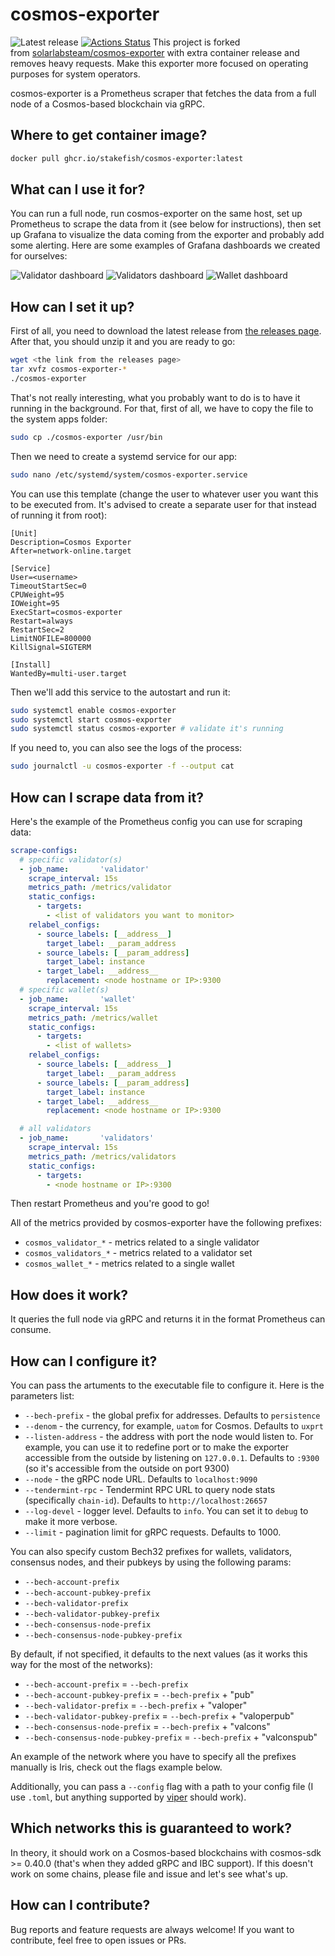 # cosmos-exporter

![Latest release](https://img.shields.io/github/v/release/solarlabsteam/cosmos-exporter)
[![Actions Status](https://github.com/solarlabsteam/cosmos-exporter/workflows/test/badge.svg)](https://github.com/solarlabsteam/cosmos-exporter/actions)
This project is forked from [solarlabsteam/cosmos-exporter](https://github.com/solarlabsteam/cosmos-exporter) with extra container release and removes heavy requests. Make this exporter more focused on operating purposes for system operators.

cosmos-exporter is a Prometheus scraper that fetches the data from a full node of a Cosmos-based blockchain via gRPC.

## Where to get container image?

```sh
docker pull ghcr.io/stakefish/cosmos-exporter:latest
```

## What can I use it for?

You can run a full node, run cosmos-exporter on the same host, set up Prometheus to scrape the data from it (see below for instructions), then set up Grafana to visualize the data coming from the exporter and probably add some alerting. Here are some examples of Grafana dashboards we created for ourselves:

![Validator dashboard](https://raw.githubusercontent.com/solarlabsteam/cosmos-exporter/master/images/dashboard_validator.png)
![Validators dashboard](https://raw.githubusercontent.com/solarlabsteam/cosmos-exporter/master/images/dashboard_validators.png)
![Wallet dashboard](https://raw.githubusercontent.com/solarlabsteam/cosmos-exporter/master/images/dashboard_wallet.png)

## How can I set it up?

First of all, you need to download the latest release from [the releases page](https://github.com/stakefish/cosmos-exporter/releases/). After that, you should unzip it and you are ready to go:

```sh
wget <the link from the releases page>
tar xvfz cosmos-exporter-*
./cosmos-exporter
```

That's not really interesting, what you probably want to do is to have it running in the background. For that, first of all, we have to copy the file to the system apps folder:

```sh
sudo cp ./cosmos-exporter /usr/bin
```

Then we need to create a systemd service for our app:

```sh
sudo nano /etc/systemd/system/cosmos-exporter.service
```

You can use this template (change the user to whatever user you want this to be executed from. It's advised to create a separate user for that instead of running it from root):

```
[Unit]
Description=Cosmos Exporter
After=network-online.target

[Service]
User=<username>
TimeoutStartSec=0
CPUWeight=95
IOWeight=95
ExecStart=cosmos-exporter
Restart=always
RestartSec=2
LimitNOFILE=800000
KillSignal=SIGTERM

[Install]
WantedBy=multi-user.target
```

Then we'll add this service to the autostart and run it:

```sh
sudo systemctl enable cosmos-exporter
sudo systemctl start cosmos-exporter
sudo systemctl status cosmos-exporter # validate it's running
```

If you need to, you can also see the logs of the process:

```sh
sudo journalctl -u cosmos-exporter -f --output cat
```

## How can I scrape data from it?

Here's the example of the Prometheus config you can use for scraping data:

```yaml
scrape-configs:
  # specific validator(s)
  - job_name:       'validator'
    scrape_interval: 15s
    metrics_path: /metrics/validator
    static_configs:
      - targets:
        - <list of validators you want to monitor>
    relabel_configs:
      - source_labels: [__address__]
        target_label: __param_address
      - source_labels: [__param_address]
        target_label: instance
      - target_label: __address__
        replacement: <node hostname or IP>:9300
  # specific wallet(s)
  - job_name:       'wallet'
    scrape_interval: 15s
    metrics_path: /metrics/wallet
    static_configs:
      - targets:
        - <list of wallets>
    relabel_configs:
      - source_labels: [__address__]
        target_label: __param_address
      - source_labels: [__param_address]
        target_label: instance
      - target_label: __address__
        replacement: <node hostname or IP>:9300

  # all validators
  - job_name:       'validators'
    scrape_interval: 15s
    metrics_path: /metrics/validators
    static_configs:
      - targets:
        - <node hostname or IP>:9300
```

Then restart Prometheus and you're good to go!

All of the metrics provided by cosmos-exporter have the following prefixes:
- `cosmos_validator_*` - metrics related to a single validator
- `cosmos_validators_*` - metrics related to a validator set
- `cosmos_wallet_*` - metrics related to a single wallet

## How does it work?

It queries the full node via gRPC and returns it in the format Prometheus can consume.

## How can I configure it?

You can pass the artuments to the executable file to configure it. Here is the parameters list:

- `--bech-prefix` - the global prefix for addresses. Defaults to `persistence`
- `--denom` - the currency, for example, `uatom` for Cosmos. Defaults to `uxprt`
- `--listen-address` - the address with port the node would listen to. For example, you can use it to redefine port or to make the exporter accessible from the outside by listening on `127.0.0.1`. Defaults to `:9300` (so it's accessible from the outside on port 9300)
- `--node` - the gRPC node URL. Defaults to `localhost:9090`
- `--tendermint-rpc` - Tendermint RPC URL to query node stats (specifically `chain-id`). Defaults to `http://localhost:26657`
- `--log-devel` - logger level. Defaults to `info`. You can set it to `debug` to make it more verbose.
- `--limit` - pagination limit for gRPC requests. Defaults to 1000.


You can also specify custom Bech32 prefixes for wallets, validators, consensus nodes, and their pubkeys by using the following params:
- `--bech-account-prefix`
- `--bech-account-pubkey-prefix`
- `--bech-validator-prefix`
- `--bech-validator-pubkey-prefix`
- `--bech-consensus-node-prefix`
- `--bech-consensus-node-pubkey-prefix`

By default, if not specified, it defaults to the next values (as it works this way for the most of the networks):
- `--bech-account-prefix` = `--bech-prefix`
- `--bech-account-pubkey-prefix` = `--bech-prefix` + "pub"
- `--bech-validator-prefix`  = `--bech-prefix` + "valoper"
- `--bech-validator-pubkey-prefix` = `--bech-prefix` + "valoperpub"
- `--bech-consensus-node-prefix` = `--bech-prefix` + "valcons"
- `--bech-consensus-node-pubkey-prefix` = `--bech-prefix` + "valconspub"

An example of the network where you have to specify all the prefixes manually is Iris, check out the flags example below.

Additionally, you can pass a `--config` flag with a path to your config file (I use `.toml`, but anything supported by [viper](https://github.com/spf13/viper) should work).

## Which networks this is guaranteed to work?

In theory, it should work on a Cosmos-based blockchains with cosmos-sdk >= 0.40.0 (that's when they added gRPC and IBC support). If this doesn't work on some chains, please file and issue and let's see what's up.

## How can I contribute?

Bug reports and feature requests are always welcome! If you want to contribute, feel free to open issues or PRs.
